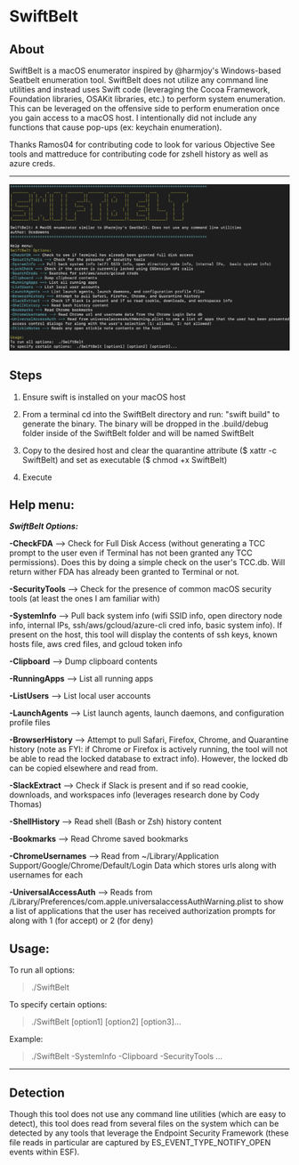 # SwiftBelt

## About

SwiftBelt is a macOS enumerator inspired by @harmjoy's Windows-based Seatbelt enumeration tool. SwiftBelt does not utilize any command line utilities and instead uses Swift code (leveraging the Cocoa Framework, Foundation libraries, OSAKit libraries, etc.) to perform system enumeration. This can be leveraged on the offensive side to perform enumeration once you gain access to a macOS host. I intentionally did not include any functions that cause pop-ups (ex: keychain enumeration).

Thanks Ramos04 for contributing code to look for various Objective See tools and mattreduce for contributing code for zshell history as well as azure creds.

-----------------------

![Image](SwiftBelt_help.png)


## Steps
1. Ensure swift is installed on your macOS host 

2. From a terminal cd into the SwiftBelt directory and run: "swift build" to generate the binary. The binary will be dropped in the .build/debug folder inside of the SwiftBelt folder and will be named SwiftBelt

3. Copy to the desired host and clear the quarantine attribute ($ xattr -c SwiftBelt) and set as executable ($ chmod +x SwiftBelt)

4. Execute 

## Help menu:

***SwiftBelt Options:***

**-CheckFDA** --> Check for Full Disk Access (without generating a TCC prompt to the user even if Terminal has not been granted any TCC permissions). Does this by doing a simple check on the user's TCC.db. Will return wither FDA has already been granted to Terminal or not.

**-SecurityTools** --> Check for the presence of common macOS security tools (at least the ones I am familiar with)

**-SystemInfo** --> Pull back system info (wifi SSID info, open directory node info, internal IPs, ssh/aws/gcloud/azure-cli cred info, basic system info). If present on the host, this tool will display the contents of ssh keys, known hosts file, aws cred files, and gcloud token info

**-Clipboard** --> Dump clipboard contents

**-RunningApps** --> List all running apps

**-ListUsers** --> List local user accounts

**-LaunchAgents** --> List launch agents, launch daemons, and configuration profile files

**-BrowserHistory** --> Attempt to pull Safari, Firefox, Chrome, and Quarantine history (note as FYI: if Chrome or Firefox is actively running, the tool will not be able to read the locked database to extract info). However, the locked db can be copied elsewhere and read from.

**-SlackExtract** --> Check if Slack is present and if so read cookie, downloads, and workspaces info (leverages research done by Cody Thomas)

**-ShellHistory** --> Read shell (Bash or Zsh) history content

**-Bookmarks** --> Read Chrome saved bookmarks

**-ChromeUsernames** --> Read from ~/Library/Application Support/Google/Chrome/Default/Login Data which stores urls along with usernames for each

**-UniversalAccessAuth** --> Reads from /Library/Preferences/com.apple.universalaccessAuthWarning.plist to show a list of applications that the user has received authorization prompts for along with 1 (for accept) or 2 (for deny)

## Usage:

To run all options:  

> ./SwiftBelt

To specify certain options:  

> ./SwiftBelt [option1] [option2] [option3]...

Example:  

> ./SwiftBelt -SystemInfo -Clipboard -SecurityTools ...

-----------------------

## Detection

Though this tool does not use any command line utilities (which are easy to detect), this tool does read from several files on the system which can be detected by any tools that leverage the Endpoint Security Framework (these file reads in particular are captured by ES_EVENT_TYPE_NOTIFY_OPEN events within ESF).
